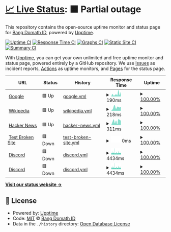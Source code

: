 # [📈 Live Status](https://demo.upptime.js.org): <!--live status--> **🟧 Partial outage**

This repository contains the open-source uptime monitor and status page for [Bang Domath ID](https://domathdotid.is-a.dev), powered by [Upptime](https://github.com/upptime/upptime).

[![Uptime CI](https://github.com/DomathID/upptime/workflows/Uptime%20CI/badge.svg)](https://github.com/DomathID/upptime/actions?query=workflow%3A%22Uptime+CI%22)
[![Response Time CI](https://github.com/DomathID/upptime/workflows/Response%20Time%20CI/badge.svg)](https://github.com/DomathID/upptime/actions?query=workflow%3A%22Response+Time+CI%22)
[![Graphs CI](https://github.com/DomathID/upptime/workflows/Graphs%20CI/badge.svg)](https://github.com/DomathID/upptime/actions?query=workflow%3A%22Graphs+CI%22)
[![Static Site CI](https://github.com/DomathID/upptime/workflows/Static%20Site%20CI/badge.svg)](https://github.com/DomathID/upptime/actions?query=workflow%3A%22Static+Site+CI%22)
[![Summary CI](https://github.com/DomathID/upptime/workflows/Summary%20CI/badge.svg)](https://github.com/DomathID/upptime/actions?query=workflow%3A%22Summary+CI%22)

With [Upptime](https://upptime.js.org), you can get your own unlimited and free uptime monitor and status page, powered entirely by a GitHub repository. We use [Issues](https://github.com/DomathID/upptime/issues) as incident reports, [Actions](https://github.com/DomathID/upptime/actions) as uptime monitors, and [Pages](https://demo.upptime.js.org) for the status page.

<!--start: status pages-->
<!-- This summary is generated by Upptime (https://github.com/upptime/upptime) -->
<!-- Do not edit this manually, your changes will be overwritten -->
<!-- prettier-ignore -->
| URL | Status | History | Response Time | Uptime |
| --- | ------ | ------- | ------------- | ------ |
| <img alt="" src="https://icons.duckduckgo.com/ip3/www.google.com.ico" height="13"> [Google](https://www.google.com) | 🟩 Up | [google.yml](https://github.com/DomathID/upptime/commits/HEAD/history/google.yml) | <details><summary><img alt="Response time graph" src="./graphs/google/response-time-week.png" height="20"> 190ms</summary><br><a href="https://domathdotid.is-a.dev/history/google"><img alt="Response time 115" src="https://img.shields.io/endpoint?url=https%3A%2F%2Fraw.githubusercontent.com%2FDomathID%2Fupptime%2FHEAD%2Fapi%2Fgoogle%2Fresponse-time.json"></a><br><a href="https://domathdotid.is-a.dev/history/google"><img alt="24-hour response time 314" src="https://img.shields.io/endpoint?url=https%3A%2F%2Fraw.githubusercontent.com%2FDomathID%2Fupptime%2FHEAD%2Fapi%2Fgoogle%2Fresponse-time-day.json"></a><br><a href="https://domathdotid.is-a.dev/history/google"><img alt="7-day response time 190" src="https://img.shields.io/endpoint?url=https%3A%2F%2Fraw.githubusercontent.com%2FDomathID%2Fupptime%2FHEAD%2Fapi%2Fgoogle%2Fresponse-time-week.json"></a><br><a href="https://domathdotid.is-a.dev/history/google"><img alt="30-day response time 220" src="https://img.shields.io/endpoint?url=https%3A%2F%2Fraw.githubusercontent.com%2FDomathID%2Fupptime%2FHEAD%2Fapi%2Fgoogle%2Fresponse-time-month.json"></a><br><a href="https://domathdotid.is-a.dev/history/google"><img alt="1-year response time 119" src="https://img.shields.io/endpoint?url=https%3A%2F%2Fraw.githubusercontent.com%2FDomathID%2Fupptime%2FHEAD%2Fapi%2Fgoogle%2Fresponse-time-year.json"></a></details> | <details><summary><a href="https://domathdotid.is-a.dev/history/google">100.00%</a></summary><a href="https://domathdotid.is-a.dev/history/google"><img alt="All-time uptime 100.00%" src="https://img.shields.io/endpoint?url=https%3A%2F%2Fraw.githubusercontent.com%2FDomathID%2Fupptime%2FHEAD%2Fapi%2Fgoogle%2Fuptime.json"></a><br><a href="https://domathdotid.is-a.dev/history/google"><img alt="24-hour uptime 100.00%" src="https://img.shields.io/endpoint?url=https%3A%2F%2Fraw.githubusercontent.com%2FDomathID%2Fupptime%2FHEAD%2Fapi%2Fgoogle%2Fuptime-day.json"></a><br><a href="https://domathdotid.is-a.dev/history/google"><img alt="7-day uptime 100.00%" src="https://img.shields.io/endpoint?url=https%3A%2F%2Fraw.githubusercontent.com%2FDomathID%2Fupptime%2FHEAD%2Fapi%2Fgoogle%2Fuptime-week.json"></a><br><a href="https://domathdotid.is-a.dev/history/google"><img alt="30-day uptime 100.00%" src="https://img.shields.io/endpoint?url=https%3A%2F%2Fraw.githubusercontent.com%2FDomathID%2Fupptime%2FHEAD%2Fapi%2Fgoogle%2Fuptime-month.json"></a><br><a href="https://domathdotid.is-a.dev/history/google"><img alt="1-year uptime 100.00%" src="https://img.shields.io/endpoint?url=https%3A%2F%2Fraw.githubusercontent.com%2FDomathID%2Fupptime%2FHEAD%2Fapi%2Fgoogle%2Fuptime-year.json"></a></details>
| <img alt="" src="https://icons.duckduckgo.com/ip3/en.wikipedia.org.ico" height="13"> [Wikipedia](https://en.wikipedia.org) | 🟩 Up | [wikipedia.yml](https://github.com/DomathID/upptime/commits/HEAD/history/wikipedia.yml) | <details><summary><img alt="Response time graph" src="./graphs/wikipedia/response-time-week.png" height="20"> 218ms</summary><br><a href="https://domathdotid.is-a.dev/history/wikipedia"><img alt="Response time 227" src="https://img.shields.io/endpoint?url=https%3A%2F%2Fraw.githubusercontent.com%2FDomathID%2Fupptime%2FHEAD%2Fapi%2Fwikipedia%2Fresponse-time.json"></a><br><a href="https://domathdotid.is-a.dev/history/wikipedia"><img alt="24-hour response time 249" src="https://img.shields.io/endpoint?url=https%3A%2F%2Fraw.githubusercontent.com%2FDomathID%2Fupptime%2FHEAD%2Fapi%2Fwikipedia%2Fresponse-time-day.json"></a><br><a href="https://domathdotid.is-a.dev/history/wikipedia"><img alt="7-day response time 218" src="https://img.shields.io/endpoint?url=https%3A%2F%2Fraw.githubusercontent.com%2FDomathID%2Fupptime%2FHEAD%2Fapi%2Fwikipedia%2Fresponse-time-week.json"></a><br><a href="https://domathdotid.is-a.dev/history/wikipedia"><img alt="30-day response time 289" src="https://img.shields.io/endpoint?url=https%3A%2F%2Fraw.githubusercontent.com%2FDomathID%2Fupptime%2FHEAD%2Fapi%2Fwikipedia%2Fresponse-time-month.json"></a><br><a href="https://domathdotid.is-a.dev/history/wikipedia"><img alt="1-year response time 240" src="https://img.shields.io/endpoint?url=https%3A%2F%2Fraw.githubusercontent.com%2FDomathID%2Fupptime%2FHEAD%2Fapi%2Fwikipedia%2Fresponse-time-year.json"></a></details> | <details><summary><a href="https://domathdotid.is-a.dev/history/wikipedia">100.00%</a></summary><a href="https://domathdotid.is-a.dev/history/wikipedia"><img alt="All-time uptime 100.00%" src="https://img.shields.io/endpoint?url=https%3A%2F%2Fraw.githubusercontent.com%2FDomathID%2Fupptime%2FHEAD%2Fapi%2Fwikipedia%2Fuptime.json"></a><br><a href="https://domathdotid.is-a.dev/history/wikipedia"><img alt="24-hour uptime 100.00%" src="https://img.shields.io/endpoint?url=https%3A%2F%2Fraw.githubusercontent.com%2FDomathID%2Fupptime%2FHEAD%2Fapi%2Fwikipedia%2Fuptime-day.json"></a><br><a href="https://domathdotid.is-a.dev/history/wikipedia"><img alt="7-day uptime 100.00%" src="https://img.shields.io/endpoint?url=https%3A%2F%2Fraw.githubusercontent.com%2FDomathID%2Fupptime%2FHEAD%2Fapi%2Fwikipedia%2Fuptime-week.json"></a><br><a href="https://domathdotid.is-a.dev/history/wikipedia"><img alt="30-day uptime 100.00%" src="https://img.shields.io/endpoint?url=https%3A%2F%2Fraw.githubusercontent.com%2FDomathID%2Fupptime%2FHEAD%2Fapi%2Fwikipedia%2Fuptime-month.json"></a><br><a href="https://domathdotid.is-a.dev/history/wikipedia"><img alt="1-year uptime 100.00%" src="https://img.shields.io/endpoint?url=https%3A%2F%2Fraw.githubusercontent.com%2FDomathID%2Fupptime%2FHEAD%2Fapi%2Fwikipedia%2Fuptime-year.json"></a></details>
| <img alt="" src="https://icons.duckduckgo.com/ip3/news.ycombinator.com.ico" height="13"> [Hacker News](https://news.ycombinator.com) | 🟩 Up | [hacker-news.yml](https://github.com/DomathID/upptime/commits/HEAD/history/hacker-news.yml) | <details><summary><img alt="Response time graph" src="./graphs/hacker-news/response-time-week.png" height="20"> 311ms</summary><br><a href="https://domathdotid.is-a.dev/history/hacker-news"><img alt="Response time 310" src="https://img.shields.io/endpoint?url=https%3A%2F%2Fraw.githubusercontent.com%2FDomathID%2Fupptime%2FHEAD%2Fapi%2Fhacker-news%2Fresponse-time.json"></a><br><a href="https://domathdotid.is-a.dev/history/hacker-news"><img alt="24-hour response time 357" src="https://img.shields.io/endpoint?url=https%3A%2F%2Fraw.githubusercontent.com%2FDomathID%2Fupptime%2FHEAD%2Fapi%2Fhacker-news%2Fresponse-time-day.json"></a><br><a href="https://domathdotid.is-a.dev/history/hacker-news"><img alt="7-day response time 311" src="https://img.shields.io/endpoint?url=https%3A%2F%2Fraw.githubusercontent.com%2FDomathID%2Fupptime%2FHEAD%2Fapi%2Fhacker-news%2Fresponse-time-week.json"></a><br><a href="https://domathdotid.is-a.dev/history/hacker-news"><img alt="30-day response time 297" src="https://img.shields.io/endpoint?url=https%3A%2F%2Fraw.githubusercontent.com%2FDomathID%2Fupptime%2FHEAD%2Fapi%2Fhacker-news%2Fresponse-time-month.json"></a><br><a href="https://domathdotid.is-a.dev/history/hacker-news"><img alt="1-year response time 315" src="https://img.shields.io/endpoint?url=https%3A%2F%2Fraw.githubusercontent.com%2FDomathID%2Fupptime%2FHEAD%2Fapi%2Fhacker-news%2Fresponse-time-year.json"></a></details> | <details><summary><a href="https://domathdotid.is-a.dev/history/hacker-news">100.00%</a></summary><a href="https://domathdotid.is-a.dev/history/hacker-news"><img alt="All-time uptime 100.00%" src="https://img.shields.io/endpoint?url=https%3A%2F%2Fraw.githubusercontent.com%2FDomathID%2Fupptime%2FHEAD%2Fapi%2Fhacker-news%2Fuptime.json"></a><br><a href="https://domathdotid.is-a.dev/history/hacker-news"><img alt="24-hour uptime 100.00%" src="https://img.shields.io/endpoint?url=https%3A%2F%2Fraw.githubusercontent.com%2FDomathID%2Fupptime%2FHEAD%2Fapi%2Fhacker-news%2Fuptime-day.json"></a><br><a href="https://domathdotid.is-a.dev/history/hacker-news"><img alt="7-day uptime 100.00%" src="https://img.shields.io/endpoint?url=https%3A%2F%2Fraw.githubusercontent.com%2FDomathID%2Fupptime%2FHEAD%2Fapi%2Fhacker-news%2Fuptime-week.json"></a><br><a href="https://domathdotid.is-a.dev/history/hacker-news"><img alt="30-day uptime 100.00%" src="https://img.shields.io/endpoint?url=https%3A%2F%2Fraw.githubusercontent.com%2FDomathID%2Fupptime%2FHEAD%2Fapi%2Fhacker-news%2Fuptime-month.json"></a><br><a href="https://domathdotid.is-a.dev/history/hacker-news"><img alt="1-year uptime 100.00%" src="https://img.shields.io/endpoint?url=https%3A%2F%2Fraw.githubusercontent.com%2FDomathID%2Fupptime%2FHEAD%2Fapi%2Fhacker-news%2Fuptime-year.json"></a></details>
| <img alt="" src="https://icons.duckduckgo.com/ip3/thissitedoesnotexist.koj.co.ico" height="13"> [Test Broken Site](https://thissitedoesnotexist.koj.co) | 🟥 Down | [test-broken-site.yml](https://github.com/DomathID/upptime/commits/HEAD/history/test-broken-site.yml) | <details><summary><img alt="Response time graph" src="./graphs/test-broken-site/response-time-week.png" height="20"> 0ms</summary><br><a href="https://domathdotid.is-a.dev/history/test-broken-site"><img alt="Response time 0" src="https://img.shields.io/endpoint?url=https%3A%2F%2Fraw.githubusercontent.com%2FDomathID%2Fupptime%2FHEAD%2Fapi%2Ftest-broken-site%2Fresponse-time.json"></a><br><a href="https://domathdotid.is-a.dev/history/test-broken-site"><img alt="24-hour response time 0" src="https://img.shields.io/endpoint?url=https%3A%2F%2Fraw.githubusercontent.com%2FDomathID%2Fupptime%2FHEAD%2Fapi%2Ftest-broken-site%2Fresponse-time-day.json"></a><br><a href="https://domathdotid.is-a.dev/history/test-broken-site"><img alt="7-day response time 0" src="https://img.shields.io/endpoint?url=https%3A%2F%2Fraw.githubusercontent.com%2FDomathID%2Fupptime%2FHEAD%2Fapi%2Ftest-broken-site%2Fresponse-time-week.json"></a><br><a href="https://domathdotid.is-a.dev/history/test-broken-site"><img alt="30-day response time 0" src="https://img.shields.io/endpoint?url=https%3A%2F%2Fraw.githubusercontent.com%2FDomathID%2Fupptime%2FHEAD%2Fapi%2Ftest-broken-site%2Fresponse-time-month.json"></a><br><a href="https://domathdotid.is-a.dev/history/test-broken-site"><img alt="1-year response time 0" src="https://img.shields.io/endpoint?url=https%3A%2F%2Fraw.githubusercontent.com%2FDomathID%2Fupptime%2FHEAD%2Fapi%2Ftest-broken-site%2Fresponse-time-year.json"></a></details> | <details><summary><a href="https://domathdotid.is-a.dev/history/test-broken-site">100.00%</a></summary><a href="https://domathdotid.is-a.dev/history/test-broken-site"><img alt="All-time uptime 100.00%" src="https://img.shields.io/endpoint?url=https%3A%2F%2Fraw.githubusercontent.com%2FDomathID%2Fupptime%2FHEAD%2Fapi%2Ftest-broken-site%2Fuptime.json"></a><br><a href="https://domathdotid.is-a.dev/history/test-broken-site"><img alt="24-hour uptime 100.00%" src="https://img.shields.io/endpoint?url=https%3A%2F%2Fraw.githubusercontent.com%2FDomathID%2Fupptime%2FHEAD%2Fapi%2Ftest-broken-site%2Fuptime-day.json"></a><br><a href="https://domathdotid.is-a.dev/history/test-broken-site"><img alt="7-day uptime 100.00%" src="https://img.shields.io/endpoint?url=https%3A%2F%2Fraw.githubusercontent.com%2FDomathID%2Fupptime%2FHEAD%2Fapi%2Ftest-broken-site%2Fuptime-week.json"></a><br><a href="https://domathdotid.is-a.dev/history/test-broken-site"><img alt="30-day uptime 100.00%" src="https://img.shields.io/endpoint?url=https%3A%2F%2Fraw.githubusercontent.com%2FDomathID%2Fupptime%2FHEAD%2Fapi%2Ftest-broken-site%2Fuptime-month.json"></a><br><a href="https://domathdotid.is-a.dev/history/test-broken-site"><img alt="1-year uptime 100.00%" src="https://img.shields.io/endpoint?url=https%3A%2F%2Fraw.githubusercontent.com%2FDomathID%2Fupptime%2FHEAD%2Fapi%2Ftest-broken-site%2Fuptime-year.json"></a></details>
| <img alt="" src="https://icons.duckduckgo.com/ip3/activate-developer-badge-discord.domathid.repl.co.ico" height="13"> [Discord](https://activate-developer-badge-discord.domathid.repl.co) | 🟥 Down | [discord.yml](https://github.com/DomathID/upptime/commits/HEAD/history/discord.yml) | <details><summary><img alt="Response time graph" src="./graphs/discord/response-time-week.png" height="20"> 4434ms</summary><br><a href="https://domathdotid.is-a.dev/history/discord"><img alt="Response time 4462" src="https://img.shields.io/endpoint?url=https%3A%2F%2Fraw.githubusercontent.com%2FDomathID%2Fupptime%2FHEAD%2Fapi%2Fdiscord%2Fresponse-time.json"></a><br><a href="https://domathdotid.is-a.dev/history/discord"><img alt="24-hour response time 4617" src="https://img.shields.io/endpoint?url=https%3A%2F%2Fraw.githubusercontent.com%2FDomathID%2Fupptime%2FHEAD%2Fapi%2Fdiscord%2Fresponse-time-day.json"></a><br><a href="https://domathdotid.is-a.dev/history/discord"><img alt="7-day response time 4434" src="https://img.shields.io/endpoint?url=https%3A%2F%2Fraw.githubusercontent.com%2FDomathID%2Fupptime%2FHEAD%2Fapi%2Fdiscord%2Fresponse-time-week.json"></a><br><a href="https://domathdotid.is-a.dev/history/discord"><img alt="30-day response time 4706" src="https://img.shields.io/endpoint?url=https%3A%2F%2Fraw.githubusercontent.com%2FDomathID%2Fupptime%2FHEAD%2Fapi%2Fdiscord%2Fresponse-time-month.json"></a><br><a href="https://domathdotid.is-a.dev/history/discord"><img alt="1-year response time 4462" src="https://img.shields.io/endpoint?url=https%3A%2F%2Fraw.githubusercontent.com%2FDomathID%2Fupptime%2FHEAD%2Fapi%2Fdiscord%2Fresponse-time-year.json"></a></details> | <details><summary><a href="https://domathdotid.is-a.dev/history/discord">100.00%</a></summary><a href="https://domathdotid.is-a.dev/history/discord"><img alt="All-time uptime 100.00%" src="https://img.shields.io/endpoint?url=https%3A%2F%2Fraw.githubusercontent.com%2FDomathID%2Fupptime%2FHEAD%2Fapi%2Fdiscord%2Fuptime.json"></a><br><a href="https://domathdotid.is-a.dev/history/discord"><img alt="24-hour uptime 100.00%" src="https://img.shields.io/endpoint?url=https%3A%2F%2Fraw.githubusercontent.com%2FDomathID%2Fupptime%2FHEAD%2Fapi%2Fdiscord%2Fuptime-day.json"></a><br><a href="https://domathdotid.is-a.dev/history/discord"><img alt="7-day uptime 100.00%" src="https://img.shields.io/endpoint?url=https%3A%2F%2Fraw.githubusercontent.com%2FDomathID%2Fupptime%2FHEAD%2Fapi%2Fdiscord%2Fuptime-week.json"></a><br><a href="https://domathdotid.is-a.dev/history/discord"><img alt="30-day uptime 100.00%" src="https://img.shields.io/endpoint?url=https%3A%2F%2Fraw.githubusercontent.com%2FDomathID%2Fupptime%2FHEAD%2Fapi%2Fdiscord%2Fuptime-month.json"></a><br><a href="https://domathdotid.is-a.dev/history/discord"><img alt="1-year uptime 100.00%" src="https://img.shields.io/endpoint?url=https%3A%2F%2Fraw.githubusercontent.com%2FDomathID%2Fupptime%2FHEAD%2Fapi%2Fdiscord%2Fuptime-year.json"></a></details>
| <img alt="" src="https://icons.duckduckgo.com/ip3/bba.domathid.repl.co.ico" height="13"> [Discord](https://bba.domathid.repl.co/) | 🟥 Down | [discord.yml](https://github.com/DomathID/upptime/commits/HEAD/history/discord.yml) | <details><summary><img alt="Response time graph" src="./graphs/discord/response-time-week.png" height="20"> 4434ms</summary><br><a href="https://domathdotid.is-a.dev/history/discord"><img alt="Response time 4462" src="https://img.shields.io/endpoint?url=https%3A%2F%2Fraw.githubusercontent.com%2FDomathID%2Fupptime%2FHEAD%2Fapi%2Fdiscord%2Fresponse-time.json"></a><br><a href="https://domathdotid.is-a.dev/history/discord"><img alt="24-hour response time 4617" src="https://img.shields.io/endpoint?url=https%3A%2F%2Fraw.githubusercontent.com%2FDomathID%2Fupptime%2FHEAD%2Fapi%2Fdiscord%2Fresponse-time-day.json"></a><br><a href="https://domathdotid.is-a.dev/history/discord"><img alt="7-day response time 4434" src="https://img.shields.io/endpoint?url=https%3A%2F%2Fraw.githubusercontent.com%2FDomathID%2Fupptime%2FHEAD%2Fapi%2Fdiscord%2Fresponse-time-week.json"></a><br><a href="https://domathdotid.is-a.dev/history/discord"><img alt="30-day response time 4706" src="https://img.shields.io/endpoint?url=https%3A%2F%2Fraw.githubusercontent.com%2FDomathID%2Fupptime%2FHEAD%2Fapi%2Fdiscord%2Fresponse-time-month.json"></a><br><a href="https://domathdotid.is-a.dev/history/discord"><img alt="1-year response time 4462" src="https://img.shields.io/endpoint?url=https%3A%2F%2Fraw.githubusercontent.com%2FDomathID%2Fupptime%2FHEAD%2Fapi%2Fdiscord%2Fresponse-time-year.json"></a></details> | <details><summary><a href="https://domathdotid.is-a.dev/history/discord">100.00%</a></summary><a href="https://domathdotid.is-a.dev/history/discord"><img alt="All-time uptime 100.00%" src="https://img.shields.io/endpoint?url=https%3A%2F%2Fraw.githubusercontent.com%2FDomathID%2Fupptime%2FHEAD%2Fapi%2Fdiscord%2Fuptime.json"></a><br><a href="https://domathdotid.is-a.dev/history/discord"><img alt="24-hour uptime 100.00%" src="https://img.shields.io/endpoint?url=https%3A%2F%2Fraw.githubusercontent.com%2FDomathID%2Fupptime%2FHEAD%2Fapi%2Fdiscord%2Fuptime-day.json"></a><br><a href="https://domathdotid.is-a.dev/history/discord"><img alt="7-day uptime 100.00%" src="https://img.shields.io/endpoint?url=https%3A%2F%2Fraw.githubusercontent.com%2FDomathID%2Fupptime%2FHEAD%2Fapi%2Fdiscord%2Fuptime-week.json"></a><br><a href="https://domathdotid.is-a.dev/history/discord"><img alt="30-day uptime 100.00%" src="https://img.shields.io/endpoint?url=https%3A%2F%2Fraw.githubusercontent.com%2FDomathID%2Fupptime%2FHEAD%2Fapi%2Fdiscord%2Fuptime-month.json"></a><br><a href="https://domathdotid.is-a.dev/history/discord"><img alt="1-year uptime 100.00%" src="https://img.shields.io/endpoint?url=https%3A%2F%2Fraw.githubusercontent.com%2FDomathID%2Fupptime%2FHEAD%2Fapi%2Fdiscord%2Fuptime-year.json"></a></details>

<!--end: status pages-->

[**Visit our status website →**](https://demo.upptime.js.org)

## 📄 License

- Powered by: [Upptime](https://github.com/upptime/upptime)
- Code: [MIT](./LICENSE) © [Bang Domath ID](https://domathdotid.is-a.dev)
- Data in the `./history` directory: [Open Database License](https://opendatacommons.org/licenses/odbl/1-0/)
